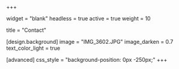 +++

widget = "blank"
headless = true
active = true
weight = 10

title = "Contact"

[design.background]
image = "IMG_3602.JPG"
image_darken = 0.7
text_color_light = true

[advanced]
css_style = "background-position: 0px -250px;"
+++
